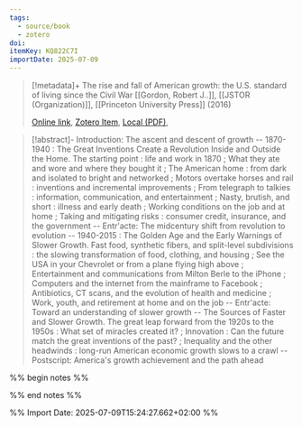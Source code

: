 ```yaml
---
tags:
  - source/book
  - zotero
doi: 
itemKey: KQ822C7I
importDate: 2025-07-09
---
```

>[!metadata]+
> The rise and fall of American growth: the U.S. standard of living since the Civil War
> [[Gordon, Robert J..]], [[JSTOR (Organization)]], 
> [[Princeton University Press]] (2016)
> 
> [Online link](), [Zotero Item](zotero://select/library/items/KQ822C7I), [Local (PDF)](file://C:/Users/aburg/Documents/references/zotero/storage/AKIQWK8V/Gordon2016_RiseFall.pdf), 

>[!abstract]-
>Introduction: The ascent and descent of growth -- 1870-1940 : The Great Inventions Create a Revolution Inside and Outside the Home. The starting point : life and work in 1870 ; What they ate and wore and where they bought it ; The American home : from dark and isolated to bright and networked ; Motors overtake horses and rail : inventions and incremental improvements ; From telegraph to talkies : information, communication, and entertainment ; Nasty, brutish, and short : illness and early death ; Working conditions on the job and at home ; Taking and mitigating risks : consumer credit, insurance, and the government -- Entr'acte: The midcentury shift from revolution to evolution -- 1940-2015 : The Golden Age and the Early Warnings of Slower Growth. Fast food, synthetic fibers, and split-level subdivisions : the slowing transformation of food, clothing, and housing ; See the USA in your Chevrolet or from a plane flying high above ; Entertainment and communications from Milton Berle to the iPhone ; Computers and the internet from the mainframe to Facebook ; Antibiotics, CT scans, and the evolution of health and medicine ; Work, youth, and retirement at home and on the job -- Entr'acte: Toward an understanding of slower growth -- The Sources of Faster and Slower Growth. The great leap forward from the 1920s to the 1950s : What set of miracles created it? ; Innovation : Can the future match the great inventions of the past? ; Inequality and the other headwinds : long-run American economic growth slows to a crawl -- Postscript: America's growth achievement and the path ahead

%% begin notes %%

%% end notes %%

%% Import Date: 2025-07-09T15:24:27.662+02:00 %%

